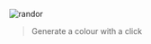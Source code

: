 ![randor](https://raw.githubusercontent.com/krszwsk/randor/master/dist/logo.png)

> Generate a colour with a click